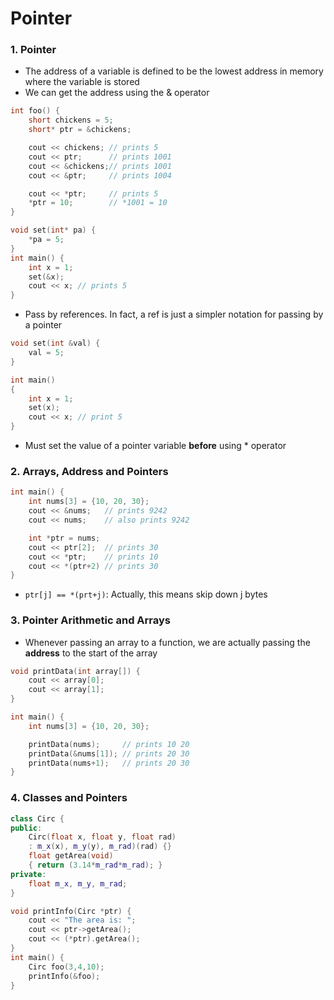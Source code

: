 # Pointer
### 1. Pointer
* The address of a variable is defined to be the lowest address in memory where the variable is stored
* We can get the address using the & operator

```C++
int foo() {
	short chickens = 5;
	short* ptr = &chickens;

	cout << chickens; // prints 5
	cout << ptr; 	  // prints 1001
	cout << &chickens;// prints 1001
	cout << &ptr;	  // prints 1004

	cout << *ptr;     // prints 5
	*ptr = 10;        // *1001 = 10
}

void set(int* pa) {
	*pa = 5;
}
int main() {
	int x = 1;
	set(&x);
	cout << x; // prints 5
}
```

* Pass by references. In fact, a ref is just a simpler notation for passing by a pointer

```C++
void set(int &val) {
	val = 5;
}

int main()
{
	int x = 1;
	set(x);
	cout << x; // print 5
}
```

* Must set the value of a pointer variable **before** using * operator

### 2. Arrays, Address and Pointers
```C++
int main() {
	int nums[3] = {10, 20, 30};
	cout << &nums;   // prints 9242
	cout << nums;    // also prints 9242	

	int *ptr = nums;
	cout << ptr[2];  // prints 30
	cout << *ptr;    // prints 10
	cout << *(ptr+2) // prints 30
}
```

* `ptr[j] == *(prt+j)`: Actually, this means skip down j bytes

### 3. Pointer Arithmetic and Arrays
* Whenever passing an array to a function, we are actually passing the **address** to the start of the array

```C++
void printData(int array[]) {
	cout << array[0];
	cout << array[1];
}

int main() {
	int nums[3] = {10, 20, 30};

	printData(nums);     // prints 10 20
	printData(&nums[1]); // prints 20 30
	printData(nums+1);   // prints 20 30
}
```
### 4. Classes and Pointers

```C++
class Circ {
public:
	Circ(float x, float y, float rad)
	: m_x(x), m_y(y), m_rad)(rad) {}
	float getArea(void)
	{ return (3.14*m_rad*m_rad); }
private:
	float m_x, m_y, m_rad;
}

void printInfo(Circ *ptr) {
	cout << "The area is: ";
	cout << ptr->getArea();
	cout << (*ptr).getArea();
}
int main() {
	Circ foo(3,4,10);
	printInfo(&foo);
}
```